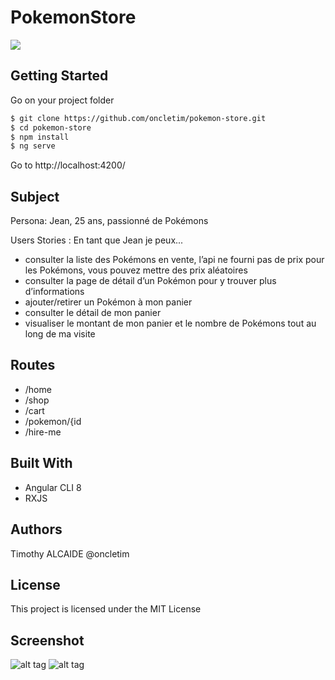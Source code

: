 # PokemonStore
![](https://media.giphy.com/media/KeFF77rJ0qL6bm3p9w/giphy.gif)

## Getting Started
Go on your project folder
```bash
$ git clone https://github.com/oncletim/pokemon-store.git
$ cd pokemon-store
$ npm install 
$ ng serve
```
Go to http://localhost:4200/

## Subject
Persona: Jean, 25 ans, passionné de Pokémons

Users Stories : En tant que Jean je peux... 
- consulter la liste des Pokémons en vente, l’api ne fourni pas de prix pour les Pokémons, 
vous pouvez mettre des prix aléatoires 
- consulter la page de détail d’un Pokémon pour y trouver plus d’informations 
- ajouter/retirer un Pokémon à mon panier 
- consulter le détail de mon panier 
- visualiser le montant de mon panier et le nombre de Pokémons tout au long de ma visite 


## Routes
- /home          
- /shop
- /cart
- /pokemon/{id
- /hire-me

## Built With
- Angular CLI 8
- RXJS

## Authors
Timothy ALCAIDE @oncletim

## License
This project is licensed under the MIT License

## Screenshot
![alt tag](https://github.com/oncletim/pokemon-store/blob/master/detail-view.png)
![alt tag](https://github.com/oncletim/pokemon-store/blob/master/cart.png)
